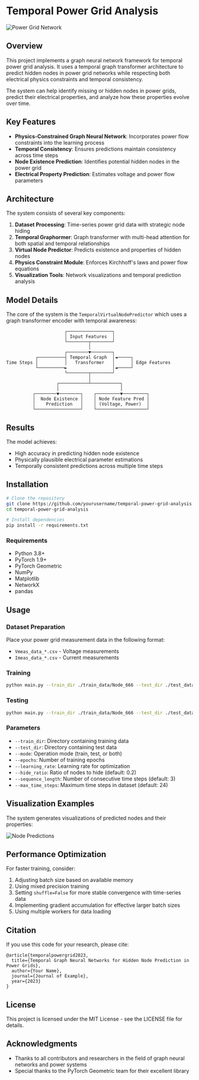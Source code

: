 # Temporal Power Grid Analysis

![Power Grid Network](https://i.imgur.com/placeholder-image.png)

## Overview

This project implements a graph neural network framework for temporal power grid analysis. It uses a temporal graph transformer architecture to predict hidden nodes in power grid networks while respecting both electrical physics constraints and temporal consistency.

The system can help identify missing or hidden nodes in power grids, predict their electrical properties, and analyze how these properties evolve over time.

## Key Features

- **Physics-Constrained Graph Neural Network**: Incorporates power flow constraints into the learning process
- **Temporal Consistency**: Ensures predictions maintain consistency across time steps
- **Node Existence Prediction**: Identifies potential hidden nodes in the power grid
- **Electrical Property Prediction**: Estimates voltage and power flow parameters

## Architecture

The system consists of several key components:

1. **Dataset Processing**: Time-series power grid data with strategic node hiding
2. **Temporal Graphormer**: Graph transformer with multi-head attention for both spatial and temporal relationships
3. **Virtual Node Predictor**: Predicts existence and properties of hidden nodes
4. **Physics Constraint Module**: Enforces Kirchhoff's laws and power flow equations
5. **Visualization Tools**: Network visualizations and temporal prediction analysis

## Model Details

The core of the system is the `TemporalVirtualNodePredictor` which uses a graph transformer encoder with temporal awareness:

```
                      ┌─────────────────┐
                      │ Input Features  │
                      └────────┬────────┘
                               │
                      ┌────────▼────────┐
           ┌──────────┤ Temporal Graph  │◄─────┐
Time Steps │          │   Transformer   │      │ Edge Features
           └──────────►                 │◄─────┘
                      └────────┬────────┘
                               │
                   ┌───────────┴───────────┐
                   │                       │
          ┌────────▼────────┐    ┌─────────▼─────────┐
          │  Node Existence │    │ Node Feature Pred │
          │    Prediction   │    │ (Voltage, Power)  │
          └─────────────────┘    └───────────────────┘
```

## Results

The model achieves:

- High accuracy in predicting hidden node existence
- Physically plausible electrical parameter estimations 
- Temporally consistent predictions across multiple time steps

## Installation

```bash
# Clone the repository
git clone https://github.com/yourusername/temporal-power-grid-analysis.git
cd temporal-power-grid-analysis

# Install dependencies
pip install -r requirements.txt
```

### Requirements

- Python 3.8+
- PyTorch 1.9+
- PyTorch Geometric
- NumPy
- Matplotlib
- NetworkX
- pandas

## Usage

### Dataset Preparation

Place your power grid measurement data in the following format:
- `Vmeas_data_*.csv` - Voltage measurements
- `Imeas_data_*.csv` - Current measurements

### Training

```bash
python main.py --train_dir ./train_data/Node_666 --test_dir ./test_data/Node_666 --mode train --epochs 3000
```

### Testing

```bash
python main.py --train_dir ./train_data/Node_666 --test_dir ./test_data/Node_666 --mode test
```

### Parameters

- `--train_dir`: Directory containing training data
- `--test_dir`: Directory containing test data
- `--mode`: Operation mode (train, test, or both)
- `--epochs`: Number of training epochs
- `--learning_rate`: Learning rate for optimization
- `--hide_ratio`: Ratio of nodes to hide (default: 0.2)
- `--sequence_length`: Number of consecutive time steps (default: 3)
- `--max_time_steps`: Maximum time steps in dataset (default: 24)

## Visualization Examples

The system generates visualizations of predicted nodes and their properties:

![Node Predictions](https://i.imgur.com/placeholder-image-2.png)

## Performance Optimization

For faster training, consider:

1. Adjusting batch size based on available memory
2. Using mixed precision training
3. Setting `shuffle=False` for more stable convergence with time-series data
4. Implementing gradient accumulation for effective larger batch sizes
5. Using multiple workers for data loading

## Citation

If you use this code for your research, please cite:

```
@article{temporalpowergrid2023,
  title={Temporal Graph Neural Networks for Hidden Node Prediction in Power Grids},
  author={Your Name},
  journal={Journal of Example},
  year={2023}
}
```

## License

This project is licensed under the MIT License - see the LICENSE file for details.

## Acknowledgments

- Thanks to all contributors and researchers in the field of graph neural networks and power systems
- Special thanks to the PyTorch Geometric team for their excellent library
